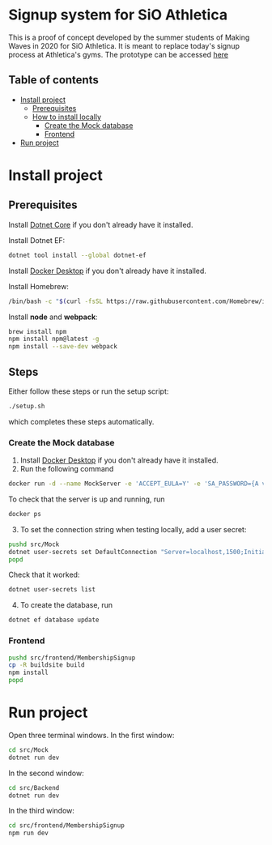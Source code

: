 # Signup system for SiO Athletica
This is a proof of concept developed by the summer students of Making Waves in 2020 for SiO Athletica. It is meant to replace today's signup process at Athletica's gyms. The prototype can be accessed [here](https://athleticasignup.web.app)

## Table of contents
- [Install project](#install-project)
  - [Prerequisites](#prerequisites)
  - [How to install locally](#how-to-install-locally)
    - [Create the Mock database](#create-the-mock-database)
    - [Frontend](#frontend)
- [Run project](#run-project)
    

# Install project
## Prerequisites
Install [Dotnet Core](https://dotnet.microsoft.com/download) if you don't already have it installed.

Install Dotnet EF:
```bash
dotnet tool install --global dotnet-ef
```

Install [Docker Desktop](https://www.docker.com/get-started) if you don't already have it installed.

Install Homebrew:
```bash
/bin/bash -c "$(curl -fsSL https://raw.githubusercontent.com/Homebrew/install/master/install.sh)"
```

Install **node** and **webpack**:

```bash
brew install npm
npm install npm@latest -g
npm install --save-dev webpack
```

## Steps
Either follow these steps or run the setup script:
```bash
./setup.sh
```
which completes these steps automatically.

### Create the Mock database
1. Install [Docker Desktop](https://www.docker.com/get-started) if you don't already have it installed.
2. Run the following command

```bash
docker run -d --name MockServer -e 'ACCEPT_EULA=Y' -e 'SA_PASSWORD={A very secret password}' -p 1500:1433 mcr.microsoft.com/mssql/server:2019-latest
```

To check that the server is up and running, run

```bash
docker ps
```

3. To set the connection string when testing locally, add a user secret:

```bash
pushd src/Mock
dotnet user-secrets set DefaultConnection "Server=localhost,1500;Initial Catalog=MockDB;User ID=sa;Password={The very secret password}"
popd
```

Check that it worked:

```bash
dotnet user-secrets list
```

4. To create the database, run

```bash
dotnet ef database update
```


### Frontend
```bash
pushd src/frontend/MembershipSignup
cp -R buildsite build
npm install
popd
```

# Run project
Open three terminal windows.
In the first window:
```bash
cd src/Mock
dotnet run dev
```

In the second window:
```bash
cd src/Backend
dotnet run dev
```

In the third window:
```bash
cd src/frontend/MembershipSignup
npm run dev
```
